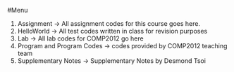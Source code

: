 #Menu

1. Assignment   -> All assignment codes for this course goes here. 
2. HelloWorld   -> All test codes written in class for revision purposes
3. Lab          -> All lab codes for COMP2012 go here
4. Program and Program Codes     -> codes provided by COMP2012 teaching team
5. Supplementary Notes -> Supplementary Notes by Desmond Tsoi 